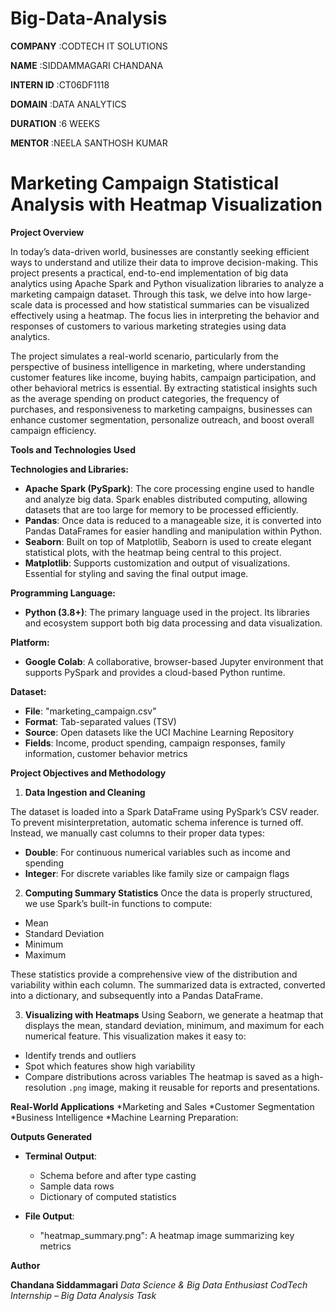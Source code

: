 # Big-Data-Analysis

**COMPANY** :CODTECH IT SOLUTIONS

**NAME** :SIDDAMMAGARI CHANDANA

**INTERN ID** :CT06DF1118

**DOMAIN** :DATA ANALYTICS

**DURATION** :6 WEEKS

**MENTOR** :NEELA SANTHOSH KUMAR

# Marketing Campaign Statistical Analysis with Heatmap Visualization

**Project Overview**

In today’s data-driven world, businesses are constantly seeking efficient ways to understand and utilize their data to improve decision-making. This project presents a practical, end-to-end implementation of big data analytics using Apache Spark and Python visualization libraries to analyze a marketing campaign dataset. Through this task, we delve into how large-scale data is processed and how statistical summaries can be visualized effectively using a heatmap. The focus lies in interpreting the behavior and responses of customers to various marketing strategies using data analytics.

The project simulates a real-world scenario, particularly from the perspective of business intelligence in marketing, where understanding customer features like income, buying habits, campaign participation, and other behavioral metrics is essential. By extracting statistical insights such as the average spending on product categories, the frequency of purchases, and responsiveness to marketing campaigns, businesses can enhance customer segmentation, personalize outreach, and boost overall campaign efficiency.

**Tools and Technologies Used**

**Technologies and Libraries:**

* **Apache Spark (PySpark)**: The core processing engine used to handle and analyze big data. Spark enables distributed computing, allowing datasets that are too large for memory to be processed efficiently.
* **Pandas**: Once data is reduced to a manageable size, it is converted into Pandas DataFrames for easier handling and manipulation within Python.
* **Seaborn**: Built on top of Matplotlib, Seaborn is used to create elegant statistical plots, with the heatmap being central to this project.
* **Matplotlib**: Supports customization and output of visualizations. Essential for styling and saving the final output image.

**Programming Language:**
* **Python (3.8+)**: The primary language used in the project. Its libraries and ecosystem support both big data processing and data visualization.

**Platform:**
* **Google Colab**: A collaborative, browser-based Jupyter environment that supports PySpark and provides a cloud-based Python runtime.

**Dataset:**

* **File**: "marketing_campaign.csv"
* **Format**: Tab-separated values (TSV)
* **Source**: Open datasets like the UCI Machine Learning Repository
* **Fields**: Income, product spending, campaign responses, family information, customer behavior metrics

**Project Objectives and Methodology**

1. **Data Ingestion and Cleaning**

The dataset is loaded into a Spark DataFrame using PySpark’s CSV reader. To prevent misinterpretation, automatic schema inference is turned off. Instead, we manually cast columns to their proper data types:

* **Double**: For continuous numerical variables such as income and spending
* **Integer**: For discrete variables like family size or campaign flags

2. **Computing Summary Statistics**
Once the data is properly structured, we use Spark’s built-in functions to compute:

* Mean
* Standard Deviation
* Minimum
* Maximum
  
These statistics provide a comprehensive view of the distribution and variability within each column. The summarized data is extracted, converted into a dictionary, and subsequently into a Pandas DataFrame.

3. **Visualizing with Heatmaps**
Using Seaborn, we generate a heatmap that displays the mean, standard deviation, minimum, and maximum for each numerical feature. This visualization makes it easy to:
* Identify trends and outliers
* Spot which features show high variability
* Compare distributions across variables
The heatmap is saved as a high-resolution `.png` image, making it reusable for reports and presentations.

**Real-World Applications**
*Marketing and Sales
*Customer Segmentation
*Business Intelligence
*Machine Learning Preparation:

**Outputs Generated**

* **Terminal Output**:

  * Schema before and after type casting
  * Sample data rows
  * Dictionary of computed statistics

* **File Output**:

  * "heatmap_summary.png": A heatmap image summarizing key metrics

**Author**

**Chandana Siddammagari**
*Data Science & Big Data Enthusiast*
*CodTech Internship – Big Data Analysis Task*

